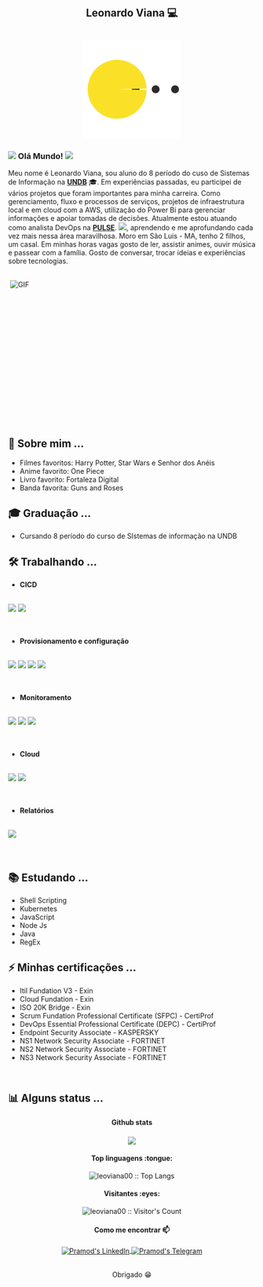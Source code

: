 
<!--
**leoviana00/leoviana00** is a ✨ _special_ ✨ repository because its `README.md` (this file) appears on your GitHub profile.

Here are some ideas to get you started:

- 🔭 I’m currently working on ...
- 🌱 I’m currently learning ...
- 👯 I’m looking to collaborate on ...
- 🤔 I’m looking for help with ...
- 💬 Ask me about ...
- 📫 How to reach me: ...
- 😄 Pronouns: ...
- 🎓 Student: ....
- ⚡ Fun fact: ...
- 📊 ... 🔑 ... 📈 ... 🤝🏻 ... 📝 ... 👨‍💻 ... ❓ ... 📜 ... 💡 ... 🧠
- 📈 ... 🔧 ... 🛠 ... 💻 ... 📅 ... 🎮 ... 🚫 ... 💼 ... ☕ ... 📚
- :book:
- :dart:
-->

<h2 align="center"> Leonardo Viana 💻 </h2>

<div align="center">
	<br>
	<img src="https://raw.githubusercontent.com/Aniket965/Aniket965/master/pacman.svg?sanitize=true" width="200" height="200">
</div>

### <img src="https://github.com/rajput2107/rajput2107/blob/master/Assets/Hi.gif" width="29px"> Olá Mundo!&nbsp;<img src="https://github.com/rajput2107/rajput2107/blob/master/Assets/Earth.gif" width="24px">

Meu nome é Leonardo Viana, sou aluno do 8 período do cuso de Sistemas de Informação na <a href="http://sou.undb.edu.br/"><b>UNDB</b></a> 🎓.
Em experiências passadas, eu participei de vários projetos que foram importantes para minha carreira. Como gerenciamento, fluxo e processos de serviços, projetos de infraestrutura local e em cloud com a AWS, utilização do Power Bi para gerenciar informações e apoiar tomadas de decisões. Atualmente estou atuando como analista DevOps na <a href="https://ithappens.gupy.io/"><b>PULSE</b></a>.  <img src="https://github.com/rajput2107/rajput2107/blob/master/Assets/Rocket.gif" height="18px">, aprendendo e me aprofundando cada vez mais nessa área maravilhosa.
Moro em São Luis - MA, tenho 2 filhos, um casal. Em minhas horas vagas gosto de ler, assistir animes, ouvir música e passear com a família.
Gosto de conversar, trocar ideias e experiências sobre tecnologias.

<br/>
<img align="right" alt="GIF" src="https://github.com/leoviana00/leoviana00/blob/master/code.gif?raw=true" width="500" height="320" />
<!--
<img align="right" src="https://github.com/rajput2107/rajput2107/blob/master/Assets/Developer.gif"/>
 --> 
 
## 💬 Sobre mim ...

- Filmes favoritos: Harry Potter, Star Wars e Senhor dos Anéis
- Anime favorito: One Piece
- Livro favorito: Fortaleza Digital
- Banda favorita: Guns and Roses
 
## 🎓 Graduação ...

- Cursando 8 período do curso de SIstemas de informação na UNDB

## 🛠  Trabalhando ...

- **CICD**
<br/>
<code><a href="#"><img height="50" src="https://www.vectorlogo.zone/logos/jenkins/jenkins-ar21.svg"></a></code>
<code><a href="#"><img height="50" src="https://www.vectorlogo.zone/logos/gitlab/gitlab-ar21.svg"></a></code>
<br/>
  <br/>
    <br/>
  
- **Provisionamento e configuração**
<br/>
<code><a href="#"><img height="50" src="https://www.vectorlogo.zone/logos/ansible/ansible-ar21.svg"></a></code>
<code><a href="#"><img height="50" src="https://www.vectorlogo.zone/logos/docker/docker-ar21.svg"></a></code>
<code><a href="#"><img height="50" src="https://www.vectorlogo.zone/logos/kubernetes/kubernetes-ar21.svg"></a></code>
<code><a href="#"><img height="50" src="https://www.vectorlogo.zone/logos/terraformio/terraformio-ar21.svg"></a></code>
<br/>
  <br/>
    <br/>
  
- **Monitoramento**
<br/>
<code><a href="#"><img height="50" src="https://www.vectorlogo.zone/logos/grafana/grafana-ar21.svg"></a></code>
<code><a href="#"><img height="50" src="https://www.vectorlogo.zone/logos/prometheusio/prometheusio-ar21.svg"></a></code>
<code><a href="#"><img height="50" src="https://www.vectorlogo.zone/logos/zabbix/zabbix-ar21.svg"></a></code>
<br/>
  <br/>
    <br/>
  
- **Cloud**
<br/>
<code><a href="#"><img height="50" src="https://www.vectorlogo.zone/logos/linode/linode-ar21.svg"></a></code>
<code><a href="#"><img height="50" src="https://www.vectorlogo.zone/logos/amazon_aws/amazon_aws-ar21.svg"></a></code>
<br/>
  <br/>
    <br/>
  
- **Relatórios**
<br/>
<code><a href="#"><img height="50" src="https://www.vectorlogo.zone/logos/microsoft_powerbi/microsoft_powerbi-ar21.svg"></a></code>
<br/>
  <br/>
    <br/>
  
## 📚 Estudando ...
- Shell Scripting   
- Kubernetes
- JavaScript
- Node Js
- Java
- RegEx

## ⚡ Minhas certificações ...
- Itil Fundation V3 - Exin
- Cloud Fundation - Exin
- ISO 20K Bridge - Exin
- Scrum Fundation Professional Certificate (SFPC) - CertiProf
- DevOps Essential Professional Certificate (DEPC) - CertiProf
- Endpoint Security Associate - KASPERSKY
- NS1 Network Security Associate - FORTINET
- NS2 Network Security Associate - FORTINET
- NS3 Network Security Associate - FORTINET
<br/>

## 📊 Alguns status ...
<h4 align="center">Github stats </h4>
<p align="center">
<img align="center" src="https://github-readme-stats.vercel.app/api?username=leoviana00&&show_icons=true&title_color=fff&icon_color=79ff97&text_color=9f9f9f&bg_color=151515">
</p>  

<h4 align="center">Top linguagens :tongue:</h4>
<p align="center"><img src="https://github-readme-stats.vercel.app/api/top-langs/?username=leoviana00&langs_count=10&theme=tokyonight&layout=compact" alt="leoviana00 :: Top Langs" /></p>

<h4 align="center">Visitantes :eyes:</h4>
<p align="center"><img src="https://profile-counter.glitch.me/{leoviana00}/count.svg" alt="leoviana00 :: Visitor's Count" /></p>

<h4 align="center">Como me encontrar 📫</h4>
<p align="center">
 <a href="https://www.linkedin.com/in/leoviana00/" target="blank">
  <img align="center" alt="Pramod's LinkedIn" width="30px" src="https://www.vectorlogo.zone/logos/linkedin/linkedin-icon.svg" /> 
 </a>
 
 <a href="https://t.me/leoviana00" target="blank">
  <img align="center" alt="Pramod's Telegram" width="30px" src="https://www.vectorlogo.zone/logos/telegram/telegram-icon.svg" /> 
 </a>
  <br/>
  <br/>
  
  <p align="center"> Obrigado 😁<br/>
</p>


